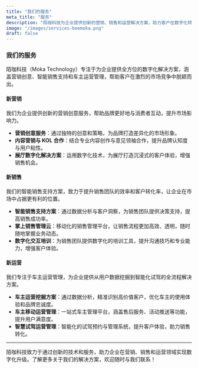 ```yaml
---
title: "我们的服务"
meta_title: "服务"
description: "陌咖科技为企业提供创新的营销、销售和运营解决方案，助力客户在数字化转型中取得卓越成效。"
image: "/images/services-beemoka.png"
draft: false
---
```


### 我们的服务

陌咖科技（Moka Technology）专注于为企业提供全方位的数字化解决方案，涵盖营销创意、智能销售支持和车主运营管理，帮助客户在激烈的市场竞争中脱颖而出。

#### 新营销

我们为企业提供创新的营销创意服务，帮助品牌更好地与消费者互动，提升市场影响力。

- **营销创意服务**：通过独特的创意和策略，为品牌打造差异化的市场形象。
- **内容营销与 KOL 合作**：结合专业内容创作与意见领袖合作，提升品牌认知度与用户粘性。
- **展厅数字化解决方案**：运用数字化技术，为展厅打造沉浸式的客户体验，增强销售机会。

#### 新销售

我们的智能销售支持方案，致力于提升销售团队的效率和客户转化率，让企业在市场中占据更有利的位置。

- **智能销售支持方案**：通过数据分析与客户洞察，为销售团队提供决策支持，提高销售成功率。
- **掌上销售管理云**：移动化的销售管理平台，让销售流程更加高效、透明，随时随地掌握业务动态。
- **数字化交互培训**：为销售团队提供数字化的培训工具，提升沟通技巧和专业能力，增强客户体验。

#### 新运营

我们专注于车主运营管理，为企业提供从用户数据挖掘到智能化试驾的全流程解决方案。

- **车主运营挖掘方案**：通过数据分析，精准识别高价值客户，优化车主的使用体验和品牌忠诚度。
- **车主移动运营管理**：一站式车主管理平台，涵盖售后服务、活动推送等功能，提升用户满意度。
- **智慧试驾运营管理**：智能化的试驾预约与管理系统，提升客户体验，助力销售转化。

---

陌咖科技致力于通过创新的技术和服务，助力企业在营销、销售和运营领域实现数字化升级。了解更多关于我们的解决方案，欢迎随时与我们联系！